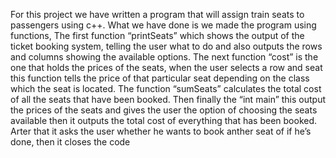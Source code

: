For this project we have written a program that will assign train seats to passengers using c++.
What we have done is we made the program using functions,
The first function “printSeats” which shows the output of the ticket booking system, telling the user what to do and also outputs the rows and columns showing the available options.
The next function “cost” is the one that holds the prices of the seats, when the user selects a row and seat this function tells the price of that particular seat depending on the class which the seat is located.
The function “sumSeats” calculates the total cost of all the seats that have been booked.
Then finally the “int main” this output the prices of the seats and gives the user the option of choosing the seats available then it outputs the total cost of everything that has been booked. Arter that it asks the user whether he wants to book anther seat of if he’s done, then it closes the code
